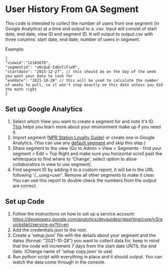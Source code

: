# User History From GA Segment

This code is intended to collect the number of users from one segment (in Google Analytics) at a time and output to a .csv. Input will consist of start date, end date, view ID and segment ID. It will output to output.csv with three columns: start date, end date, number of users in segment.

Example:
```
{
"viewid":"12345678",
"segmentid": "uNiQuE-IdEnTiFieR",
"startdate": "2015-12-27", // this should be on the day of the week you want your data to look for
"enddate": "2021-10-28" // this will be used to calculate the number of weeks to pull, so it won't stop exactly on this date unless you did the math right
}
```

## Set up Google Analytics

1. Select which View you want to create a segment for and note it's ID. [This](https://ga-dev-tools.web.app/account-explorer/) helps you learn more about your environment make up if you need it.
1. Import segment ([NPR Station Loyalty Guide](https://docs.google.com/document/d/1ddHJrjkSb1nRaPzlrnBjvt2AkIt5R5Np_YeazT9JP7Q/edit)) or create one in Google Analytics. (You can use any [default segment](https://stuifbergen.com/2018/02/google-analytics-api-built-in-segments-the-complete-list/) and skip this step.)
1. Share segment to the view (Go to Admin > View > Segments - find your segment > Edit > Top Right and make sure you horizontal scroll past the whitespace to find where to 'Change', select option to allow collaborators in view to use segment).
1. Find segment ID by adding it to a custom report, it will be in the URL following '/\_.useg=user'. Remove all other segments to make it clear. You can use this report to double check the numbers from the output are correct.

## Set up Code

1. Follow the instructions on how to set up a service account: https://developers.google.com/analytics/devguides/reporting/core/v3/quickstart/service-py?hl=en
1. Add the credentials.json to the root.
1. Create a 'setup.json' file with the details about your segment and the dates (format: "2021-10-28") you want to collect data for, keep in mind that the code will increment 7 days from the start date UNTIL the end date. (Change name of 'setup copy.json' to use)
1. Run python script with everything in place and it should output. You can watch the data come through in the console.
